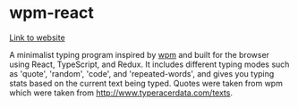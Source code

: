 # wpm-react

[Link to website](https://cjbassi.github.io/wpm-react/)

A minimalist typing program inspired by [wpm](https://github.com/cslarsen/wpm) and built for the browser using React, TypeScript, and Redux.
It includes different typing modes such as 'quote', 'random', 'code', and 'repeated-words', and gives you typing stats based on the current text being typed.
Quotes were taken from wpm which were taken from http://www.typeracerdata.com/texts.
